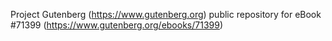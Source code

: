 Project Gutenberg (https://www.gutenberg.org) public repository
for eBook #71399 (https://www.gutenberg.org/ebooks/71399)
